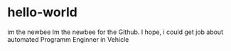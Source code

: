 # hello-world
im the newbee
Im the newbee for the Github. I hope, i could get job about automated Programm Enginner in Vehicle 
